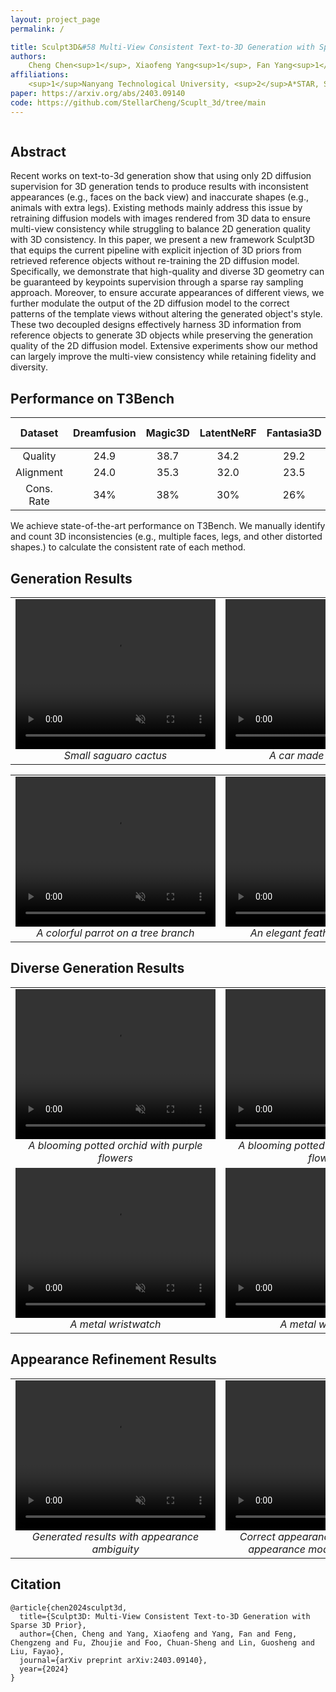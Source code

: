 ```yaml
---
layout: project_page
permalink: /

title: Sculpt3D&#58 Multi-View Consistent Text-to-3D Generation with Sparse 3D Prior
authors:
    Cheng Chen<sup>1</sup>, Xiaofeng Yang<sup>1</sup>, Fan Yang<sup>1</sup>, Chengzeng Feng<sup>1</sup>, Zhoujie Fu <sup>1</sup>, Chuan-Sheng Foo<sup>2</sup>,  Guosheng Lin<sup>1</sup> and Fayao Liu<sup>2</sup>
affiliations:
    <sup>1</sup>Nanyang Technological University, <sup>2</sup>A*STAR, Singapore
paper: https://arxiv.org/abs/2403.09140
code: https://github.com/StellarCheng/Scuplt_3d/tree/main
---
```

<div class="columns is-centered has-text-centered">
    <div class="column is-four-fifths">
        <h2>Abstract</h2>
        <div class="content has-text-justified">
Recent works on text-to-3d generation show that using only 2D diffusion supervision for 3D generation tends to produce results with inconsistent appearances (e.g., faces on the back view) and inaccurate shapes (e.g., animals with extra legs). Existing methods mainly address this issue by retraining diffusion models with images rendered from 3D data to ensure multi-view consistency while struggling to balance 2D generation quality with 3D consistency. In this paper, we present a new framework Sculpt3D that equips the current pipeline with explicit injection of 3D priors from retrieved reference objects without re-training the 2D diffusion model. Specifically, we demonstrate that high-quality and diverse 3D geometry can be guaranteed by keypoints supervision through a sparse ray sampling approach. Moreover, to ensure accurate appearances of different views, we further modulate the output of the 2D diffusion model to the correct patterns of the template views without altering the generated object's style. These two decoupled designs effectively harness 3D information from reference objects to generate 3D objects while preserving the generation quality of the 2D diffusion model. Extensive experiments show our method can largely improve the multi-view consistency while retaining fidelity and diversity.        </div>
    </div>
</div>




## Performance on T3Bench


| Dataset      | Dreamfusion | Magic3D | LatentNeRF | Fantasia3D |  ProlificDreamer | **Ours-Sculpt3D**|
|:------------:|:-----------:|:-------:|:----------:|:----------:|:---------------:|:-----------------:|
| Quality      |     24.9    |   38.7  |    34.2    |    29.2    |     51.1        |     **53.6**      |  
| Alignment    |     24.0    |   35.3  |    32.0    |    23.5    |     47.8        |     **49.3**      |  
| Cons. Rate   |      34%    |    38%  |     30%    |     26%    |     32%         |      **76%**      |  

We achieve state-of-the-art performance on T3Bench. We manually identify and count 3D inconsistencies (e.g., multiple faces, legs, and other distorted shapes.) to calculate the consistent rate of each method. 

## Generation Results 

<table style="border: none; width: 100%;">
  <tr>
    <td style="text-align: center;">
    <video width="320" height="240" autoplay controls muted loop style="object-fit: cover;">
    <source src="static/image/small_saguaro_cactus_1.mp4" type="video/mp4">
    </video>
      <br><em>Small saguaro cactus</em>
    </td>
    <td style="text-align: center;"> 
    <video width="320" height="240" autoplay controls muted loop style="object-fit: cover;">
    <source src="static/image/a car made out of sushi.mp4" type="video/mp4">
    </video>
      <br><em>A car made out of sushi</em> 
    </td> 
    <td style="text-align: center;">
    <video width="320" height="240" autoplay controls muted loop style="object-fit: cover;">
    <source src="static/image/an iron key.mp4" type="video/mp4">
    </video>
      <br><em>An iron key</em>
    </td>
    <td style="text-align: center;"> 
    <video width="320" height="240" autoplay controls muted loop style="object-fit: cover;">
    <source src="static/image/carnival mask.mp4" type="video/mp4">
    </video>
      <br><em>A gold glittery carnival mask</em> 
    </td>
  </tr>
</table>

<table style="border: none; width: 100%;">
  <tr>
    <td style="text-align: center;">
    <video width="320" height="240" autoplay controls muted loop style="object-fit: cover;">
    <source src="static/image/colorful_parrot.mp4" type="video/mp4">
    </video>
      <br><em>A colorful parrot on a tree branch</em>
    </td>
    <td style="text-align: center;"> 
    <video width="320" height="240" autoplay controls muted loop style="object-fit: cover;">
    <source src="static/image/feather_pen.mp4" type="video/mp4">
    </video>
      <br><em>An elegant feather-quill ink pen</em> 
    </td> 
    <td style="text-align: center;">
    <video width="320" height="240" autoplay controls muted loop style="object-fit: cover;">
    <source src="static/image/imperial_state_crown.mp4" type="video/mp4">
    </video>
      <br><em>An imperial state crown of england</em>
    </td>
    <td style="text-align: center;"> 
    <video width="320" height="240" autoplay controls muted loop style="object-fit: cover;">
    <source src="static/image/house_in_Tudor_style.mp4" type="video/mp4">
    </video>
      <br><em>A model of a house in Tudor style</em> 
    </td>
  </tr>
</table>

## Diverse Generation Results 

<table style="border: none;">
  <tr>
    <td style="text-align: center;">
    <video width="320" height="240" autoplay controls muted loop style="object-fit: cover;">
    <source src="static/image/A_blooming_potted_orchid_with_purple_flowers_1.mp4" type="video/mp4">
    </video>
      <br><em>A blooming potted orchid with purple flowers</em>
    </td>
    <td style="text-align: center;">
    <video width="320" height="240" autoplay controls muted loop style="object-fit: cover;">
    <source src="static/image/A_blooming_potted_orchid_with_purple_flowers_0.mp4" type="video/mp4">
    </video>    
      <br><em>A blooming potted orchid with purple flowers</em>
    </td>
  </tr>
  <tr>
    <td style="text-align: center;">
    <video width="320" height="240" autoplay controls muted loop style="object-fit: cover;">
    <source src="static/image/a_metal_wristwatch_1.mp4" type="video/mp4">
    </video>
      <br><em>A metal wristwatch</em>
    </td>
    <td style="text-align: center;">
    <video width="320" height="240" autoplay controls muted loop style="object-fit: cover;">
    <source src="static/image/a metal wristwatch.mp4" type="video/mp4">
    </video>    
      <br><em>A metal wristwatch</em>
    </td>
  </tr>
</table>

## Appearance Refinement Results

<table style="border: none;">
  <tr>
    <td style="text-align: center;">
    <video width="320" height="240" autoplay controls muted loop style="object-fit: cover;">
    <source src="static/image/983.mp4" type="video/mp4">
    </video>
      <br><em>Generated results with appearance ambiguity</em>
    </td>
    <td style="text-align: center;">
    <video width="320" height="240" autoplay controls muted loop style="object-fit: cover;">
    <source src="static/image/1000_raw.mp4" type="video/mp4">
    </video>    
      <br><em>Correct appearance result using our appearance modulation strategy</em>
    </td>
  </tr>
</table>


## Citation
```
@article{chen2024sculpt3d,
  title={Sculpt3D: Multi-View Consistent Text-to-3D Generation with Sparse 3D Prior},
  author={Chen, Cheng and Yang, Xiaofeng and Yang, Fan and Feng, Chengzeng and Fu, Zhoujie and Foo, Chuan-Sheng and Lin, Guosheng and Liu, Fayao},
  journal={arXiv preprint arXiv:2403.09140},
  year={2024}
}
```
